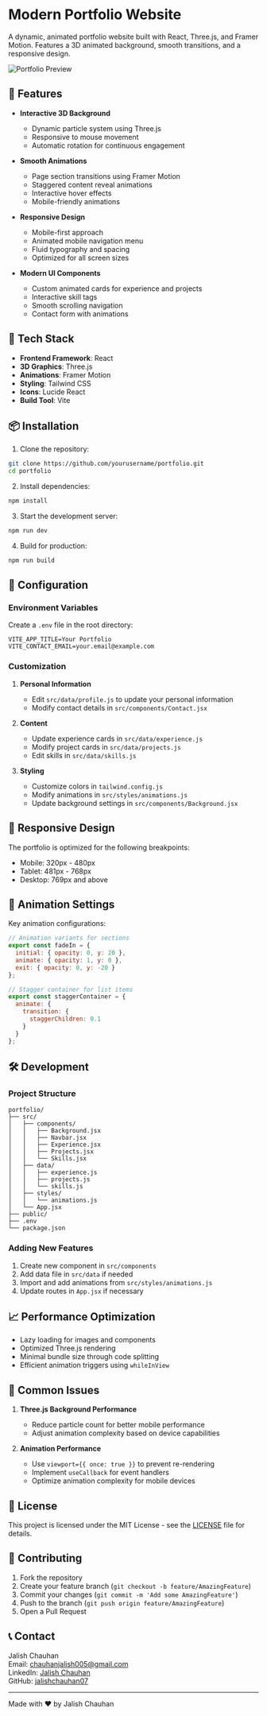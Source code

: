 # Modern Portfolio Website

A dynamic, animated portfolio website built with React, Three.js, and Framer Motion. Features a 3D animated background, smooth transitions, and a responsive design.

![Portfolio Preview](/api/placeholder/800/400)

## 🌟 Features

- **Interactive 3D Background**
  - Dynamic particle system using Three.js
  - Responsive to mouse movement
  - Automatic rotation for continuous engagement

- **Smooth Animations**
  - Page section transitions using Framer Motion
  - Staggered content reveal animations
  - Interactive hover effects
  - Mobile-friendly animations

- **Responsive Design**
  - Mobile-first approach
  - Animated mobile navigation menu
  - Fluid typography and spacing
  - Optimized for all screen sizes

- **Modern UI Components**
  - Custom animated cards for experience and projects
  - Interactive skill tags
  - Smooth scrolling navigation
  - Contact form with animations

## 🚀 Tech Stack

- **Frontend Framework**: React
- **3D Graphics**: Three.js
- **Animations**: Framer Motion
- **Styling**: Tailwind CSS
- **Icons**: Lucide React
- **Build Tool**: Vite

## 📦 Installation

1. Clone the repository:
```bash
git clone https://github.com/yourusername/portfolio.git
cd portfolio
```

2. Install dependencies:
```bash
npm install
```

3. Start the development server:
```bash
npm run dev
```

4. Build for production:
```bash
npm run build
```

## 🔧 Configuration

### Environment Variables

Create a `.env` file in the root directory:

```env
VITE_APP_TITLE=Your Portfolio
VITE_CONTACT_EMAIL=your.email@example.com
```

### Customization

1. **Personal Information**
   - Edit `src/data/profile.js` to update your personal information
   - Modify contact details in `src/components/Contact.jsx`

2. **Content**
   - Update experience cards in `src/data/experience.js`
   - Modify project cards in `src/data/projects.js`
   - Edit skills in `src/data/skills.js`

3. **Styling**
   - Customize colors in `tailwind.config.js`
   - Modify animations in `src/styles/animations.js`
   - Update background settings in `src/components/Background.jsx`

## 📱 Responsive Design

The portfolio is optimized for the following breakpoints:

- Mobile: 320px - 480px
- Tablet: 481px - 768px
- Desktop: 769px and above

## 🎨 Animation Settings

Key animation configurations:

```javascript
// Animation variants for sections
export const fadeIn = {
  initial: { opacity: 0, y: 20 },
  animate: { opacity: 1, y: 0 },
  exit: { opacity: 0, y: -20 }
};

// Stagger container for list items
export const staggerContainer = {
  animate: {
    transition: {
      staggerChildren: 0.1
    }
  }
};
```

## 🛠️ Development

### Project Structure

```
portfolio/
├── src/
│   ├── components/
│   │   ├── Background.jsx
│   │   ├── Navbar.jsx
│   │   ├── Experience.jsx
│   │   ├── Projects.jsx
│   │   └── Skills.jsx
│   ├── data/
│   │   ├── experience.js
│   │   ├── projects.js
│   │   └── skills.js
│   ├── styles/
│   │   └── animations.js
│   └── App.jsx
├── public/
├── .env
└── package.json
```

### Adding New Features

1. Create new component in `src/components`
2. Add data file in `src/data` if needed
3. Import and add animations from `src/styles/animations.js`
4. Update routes in `App.jsx` if necessary

## 📈 Performance Optimization

- Lazy loading for images and components
- Optimized Three.js rendering
- Minimal bundle size through code splitting
- Efficient animation triggers using `whileInView`

## 🚨 Common Issues

1. **Three.js Background Performance**
   - Reduce particle count for better mobile performance
   - Adjust animation complexity based on device capabilities

2. **Animation Performance**
   - Use `viewport={{ once: true }}` to prevent re-rendering
   - Implement `useCallback` for event handlers
   - Optimize animation complexity for mobile devices

## 📄 License

This project is licensed under the MIT License - see the [LICENSE](LICENSE) file for details.

## 🤝 Contributing

1. Fork the repository
2. Create your feature branch (`git checkout -b feature/AmazingFeature`)
3. Commit your changes (`git commit -m 'Add some AmazingFeature'`)
4. Push to the branch (`git push origin feature/AmazingFeature`)
5. Open a Pull Request

## 📞 Contact

Jalish Chauhan  
Email: chauhanjalish005@gmail.com  
LinkedIn: [Jalish Chauhan](https://www.linkedin.com/in/jalish-chauhan/)  
GitHub: [jalishchauhan07](https://github.com/jalishchauhan07)

---

Made with ❤️ by Jalish Chauhan
